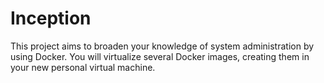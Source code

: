 # Inception

<p>This project aims to broaden your knowledge of system administration by using Docker. You will virtualize several Docker images, creating them in your new personal virtual machine.</p>

